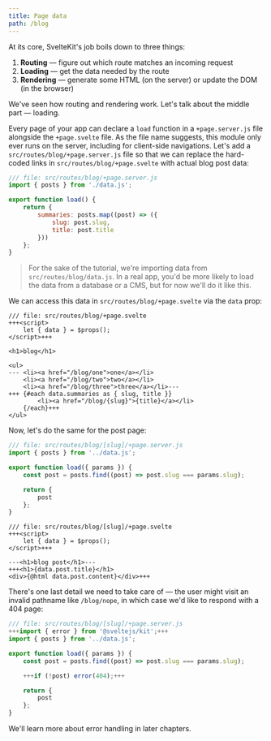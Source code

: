 ```yaml
---
title: Page data
path: /blog
---
```


At its core, SvelteKit's job boils down to three things:

1. **Routing** — figure out which route matches an incoming request
2. **Loading** — get the data needed by the route
3. **Rendering** — generate some HTML (on the server) or update the DOM (in the browser)

We've seen how routing and rendering work. Let's talk about the middle part — loading.

Every page of your app can declare a `load` function in a `+page.server.js` file alongside the `+page.svelte` file. As the file name suggests, this module only ever runs on the server, including for client-side navigations. Let's add a `src/routes/blog/+page.server.js` file so that we can replace the hard-coded links in `src/routes/blog/+page.svelte` with actual blog post data:

```js
/// file: src/routes/blog/+page.server.js
import { posts } from './data.js';

export function load() {
	return {
		summaries: posts.map((post) => ({
			slug: post.slug,
			title: post.title
		}))
	};
}
```

> For the sake of the tutorial, we're importing data from `src/routes/blog/data.js`. In a real app, you'd be more likely to load the data from a database or a CMS, but for now we'll do it like this.

We can access this data in `src/routes/blog/+page.svelte` via the `data` prop:

```svelte
/// file: src/routes/blog/+page.svelte
+++<script>
	let { data } = $props();
</script>+++

<h1>blog</h1>

<ul>
---	<li><a href="/blog/one">one</a></li>
	<li><a href="/blog/two">two</a></li>
	<li><a href="/blog/three">three</a></li>---
+++	{#each data.summaries as { slug, title }}
		<li><a href="/blog/{slug}">{title}</a></li>
	{/each}+++
</ul>
```

Now, let's do the same for the post page:

```js
/// file: src/routes/blog/[slug]/+page.server.js
import { posts } from '../data.js';

export function load({ params }) {
	const post = posts.find((post) => post.slug === params.slug);

	return {
		post
	};
}
```

```svelte
/// file: src/routes/blog/[slug]/+page.svelte
+++<script>
	let { data } = $props();
</script>+++

---<h1>blog post</h1>---
+++<h1>{data.post.title}</h1>
<div>{@html data.post.content}</div>+++
```

There's one last detail we need to take care of — the user might visit an invalid pathname like `/blog/nope`, in which case we'd like to respond with a 404 page:

```js
/// file: src/routes/blog/[slug]/+page.server.js
+++import { error } from '@sveltejs/kit';+++
import { posts } from '../data.js';

export function load({ params }) {
	const post = posts.find((post) => post.slug === params.slug);

	+++if (!post) error(404);+++

	return {
		post
	};
}
```

We'll learn more about error handling in later chapters.
